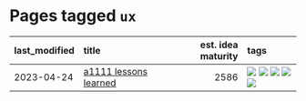 # Pages tagged `ux`

|last_modified|title|est. idea maturity|tags
|:---|:---|---:|:---|
|2023-04-24|[a1111 lessons learned](../a1111_lessons_learned.md)|2586|[![](https://img.shields.io/badge/tag-experimental-82d6e)](../tags/experimental.md) [![](https://img.shields.io/badge/tag-open_source-98b52b)](../tags/open_source.md) [![](https://img.shields.io/badge/tag-stability-96bcc)](../tags/stability.md) [![](https://img.shields.io/badge/tag-tooling-35d420)](../tags/tooling.md) [![](https://img.shields.io/badge/tag-ux-6a13a1)](../tags/ux.md)|